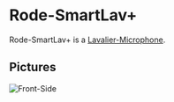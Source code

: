# Rode-SmartLav+

Rode-SmartLav+ is a [Lavalier-Microphone](49100005.md).

## Pictures

![Front-Side](400000205.jpg)
